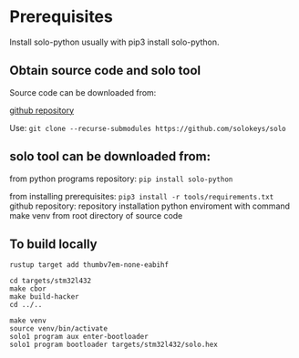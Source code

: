 # Prerequisites

Install solo-python usually with pip3 install solo-python.

## Obtain source code and solo tool
Source code can be downloaded from:

[github repository](https://github.com/solokeys/solo1)

Use: `git clone --recurse-submodules https://github.com/solokeys/solo`

## solo tool can be downloaded from:

from python programs repository: `pip install solo-python`

from installing prerequisites: `pip3 install -r tools/requirements.txt`
github repository: repository
installation python enviroment with command make venv from root directory of source code

## To build locally

`rustup target add thumbv7em-none-eabihf`

```
cd targets/stm32l432
make cbor
make build-hacker
cd ../..

make venv
source venv/bin/activate
solo1 program aux enter-bootloader
solo1 program bootloader targets/stm32l432/solo.hex
```

